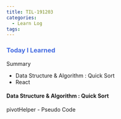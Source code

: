 ```yaml
---
title: TIL-191203
categories:
  - Learn Log
tags:
---
```


### <span style="color:royalblue"> Today I Learned

Summary

- Data Structure & Algorithm : Quick Sort
- React

<!-- more -->

#### Data Structure & Algorithm : Quick Sort

pivotHelper - Pseudo Code
